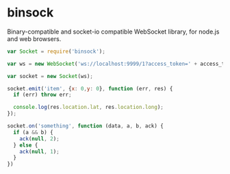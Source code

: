 binsock
=======

Binary-compatible and socket-io compatible WebSocket library, for node.js and web browsers.

```javascript
var Socket = require('binsock');

var ws = new WebSocket('ws://localhost:9999/1?access_token=' + access_token);

var socket = new Socket(ws);

socket.emit('item', {x: 0,y: 0}, function (err, res) {
  if (err) throw err;

  console.log(res.location.lat, res.location.long);
});

socket.on('something', function (data, a, b, ack) {
  if (a && b) {
    ack(null, 2);
  } else {
    ack(null, 1);
  }
})

```
